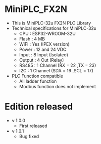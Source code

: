# MiniPLC_FX2N
 - This is MiniPLC-32u FX2N PLC Library
 - Technical specifications for MiniPLC-32u
   - CPU      :     ESP32-WROOM-32U
   - Flash    :     4  MB
   - WiFi     :     Yes (IPEX version)
   - Power    :     12 and 24 VDC 
   - Input    :  8  Input (Isolated)
   - Output   :  4  Out (Relay)
   - RS485    :  1  Channel  (RX = 22 ,TX = 23)
   - I2C      :  1  Channel  (SDA = 16 ,SCL = 17)
 - PLC Function compatible
   - All ladder function
   - Modbus function does not implement
# Edition released
 - v 1.0.0 
   - First released
 - v 1.0.1 
   - Bug fixed